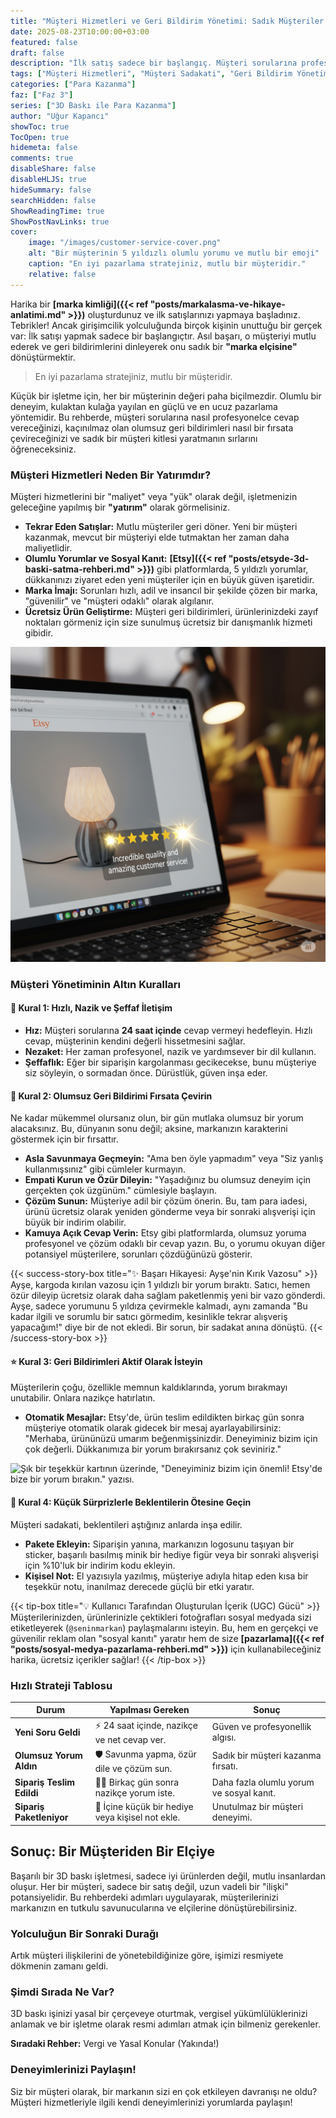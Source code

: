 ```yaml
---
title: "Müşteri Hizmetleri ve Geri Bildirim Yönetimi: Sadık Müşteriler Yaratmanın Sırları"
date: 2025-08-23T10:00:00+03:00
featured: false
draft: false
description: "İlk satış sadece bir başlangıç. Müşteri sorularına profesyonelce cevap vermeyi, olumsuz yorumları fırsata çevirmeyi ve geri bildirimleri kullanarak sadık bir marka elçisi kitlesi oluşturmayı öğrenin."
tags: ["Müşteri Hizmetleri", "Müşteri Sadakati", "Geri Bildirim Yönetimi", "Etsy Yorumları", "E-ticaret Stratejileri", "Marka Yönetimi", "Girişimcilik"]
categories: ["Para Kazanma"]
faz: ["Faz 3"]
series: ["3D Baskı ile Para Kazanma"]
author: "Uğur Kapancı"
showToc: true
TocOpen: true
hidemeta: false
comments: true
disableShare: false
disableHLJS: true
hideSummary: false
searchHidden: false
ShowReadingTime: true
ShowPostNavLinks: true
cover:
    image: "/images/customer-service-cover.png"
    alt: "Bir müşterinin 5 yıldızlı olumlu yorumu ve mutlu bir emoji"
    caption: "En iyi pazarlama stratejiniz, mutlu bir müşteridir."
    relative: false
---
```


Harika bir **[marka kimliği]({{< ref "posts/markalasma-ve-hikaye-anlatimi.md" >}})** oluşturdunuz ve ilk satışlarınızı yapmaya başladınız. Tebrikler! Ancak girişimcilik yolculuğunda birçok kişinin unuttuğu bir gerçek var: İlk satışı yapmak sadece bir başlangıçtır. Asıl başarı, o müşteriyi mutlu ederek ve geri bildirimlerini dinleyerek onu sadık bir **"marka elçisine"** dönüştürmektir.

> En iyi pazarlama stratejiniz, mutlu bir müşteridir.

Küçük bir işletme için, her bir müşterinin değeri paha biçilmezdir. Olumlu bir deneyim, kulaktan kulağa yayılan en güçlü ve en ucuz pazarlama yöntemidir. Bu rehberde, müşteri sorularına nasıl profesyonelce cevap vereceğinizi, kaçınılmaz olan olumsuz geri bildirimleri nasıl bir fırsata çevireceğinizi ve sadık bir müşteri kitlesi yaratmanın sırlarını öğreneceksiniz.

### Müşteri Hizmetleri Neden Bir Yatırımdır?

Müşteri hizmetlerini bir "maliyet" veya "yük" olarak değil, işletmenizin geleceğine yapılmış bir **"yatırım"** olarak görmelisiniz.

* **Tekrar Eden Satışlar:** Mutlu müşteriler geri döner. Yeni bir müşteri kazanmak, mevcut bir müşteriyi elde tutmaktan her zaman daha maliyetlidir.
* **Olumlu Yorumlar ve Sosyal Kanıt:** **[Etsy]({{< ref "posts/etsyde-3d-baski-satma-rehberi.md" >}})** gibi platformlarda, 5 yıldızlı yorumlar, dükkanınızı ziyaret eden yeni müşteriler için en büyük güven işaretidir.
* **Marka İmajı:** Sorunları hızlı, adil ve insancıl bir şekilde çözen bir marka, "güvenilir" ve "müşteri odaklı" olarak algılanır.
* **Ücretsiz Ürün Geliştirme:** Müşteri geri bildirimleri, ürünlerinizdeki zayıf noktaları görmeniz için size sunulmuş ücretsiz bir danışmanlık hizmeti gibidir.

![Bir Etsy dükkanında, bir ürünün altındaki 5 yıldızlı, parlak ve olumlu bir müşteri yorumunun ekran görüntüsü.](/images/positive-customer-review.png)

### Müşteri Yönetiminin Altın Kuralları

#### 💬 Kural 1: Hızlı, Nazik ve Şeffaf İletişim
* **Hız:** Müşteri sorularına **24 saat içinde** cevap vermeyi hedefleyin. Hızlı cevap, müşterinin kendini değerli hissetmesini sağlar.
* **Nezaket:** Her zaman profesyonel, nazik ve yardımsever bir dil kullanın.
* **Şeffaflık:** Eğer bir siparişin kargolanması gecikecekse, bunu müşteriye siz söyleyin, o sormadan önce. Dürüstlük, güven inşa eder.

#### 🔄 Kural 2: Olumsuz Geri Bildirimi Fırsata Çevirin
Ne kadar mükemmel olursanız olun, bir gün mutlaka olumsuz bir yorum alacaksınız. Bu, dünyanın sonu değil; aksine, markanızın karakterini göstermek için bir fırsattır.
* **Asla Savunmaya Geçmeyin:** "Ama ben öyle yapmadım" veya "Siz yanlış kullanmışsınız" gibi cümleler kurmayın.
* **Empati Kurun ve Özür Dileyin:** "Yaşadığınız bu olumsuz deneyim için gerçekten çok üzgünüm." cümlesiyle başlayın.
* **Çözüm Sunun:** Müşteriye adil bir çözüm önerin. Bu, tam para iadesi, ürünü ücretsiz olarak yeniden gönderme veya bir sonraki alışverişi için büyük bir indirim olabilir.
* **Kamuya Açık Cevap Verin:** Etsy gibi platformlarda, olumsuz yoruma profesyonel ve çözüm odaklı bir cevap yazın. Bu, o yorumu okuyan diğer potansiyel müşterilere, sorunları çözdüğünüzü gösterir.

{{< success-story-box title="✨ Başarı Hikayesi: Ayşe'nin Kırık Vazosu" >}}
Ayşe, kargoda kırılan vazosu için 1 yıldızlı bir yorum bıraktı. Satıcı, hemen özür dileyip ücretsiz olarak daha sağlam paketlenmiş yeni bir vazo gönderdi. Ayşe, sadece yorumunu 5 yıldıza çevirmekle kalmadı, aynı zamanda "Bu kadar ilgili ve sorumlu bir satıcı görmedim, kesinlikle tekrar alışveriş yapacağım!" diye bir de not ekledi. Bir sorun, bir sadakat anına dönüştü.
{{< /success-story-box >}}

#### ⭐ Kural 3: Geri Bildirimleri Aktif Olarak İsteyin
Müşterilerin çoğu, özellikle memnun kaldıklarında, yorum bırakmayı unutabilir. Onlara nazikçe hatırlatın.
* **Otomatik Mesajlar:** Etsy'de, ürün teslim edildikten birkaç gün sonra müşteriye otomatik olarak gidecek bir mesaj ayarlayabilirsiniz: "Merhaba, ürününüzü umarım beğenmişsinizdir. Deneyiminiz bizim için çok değerli. Dükkanımıza bir yorum bırakırsanız çok seviniriz."

![Şık bir teşekkür kartının üzerinde, "Deneyiminiz bizim için önemli! Etsy'de bize bir yorum bırakın." yazısı.](/images/request-feedback-card.png)

#### 🎁 Kural 4: Küçük Sürprizlerle Beklentilerin Ötesine Geçin
Müşteri sadakati, beklentileri aştığınız anlarda inşa edilir.
* **Pakete Ekleyin:** Siparişin yanına, markanızın logosunu taşıyan bir sticker, başarılı basılmış minik bir hediye figür veya bir sonraki alışverişi için %10'luk bir indirim kodu ekleyin.
* **Kişisel Not:** El yazısıyla yazılmış, müşteriye adıyla hitap eden kısa bir teşekkür notu, inanılmaz derecede güçlü bir etki yaratır.

{{< tip-box title="💡 Kullanıcı Tarafından Oluşturulan İçerik (UGC) Gücü" >}}
Müşterilerinizden, ürünlerinizle çektikleri fotoğrafları sosyal medyada sizi etiketleyerek (`@seninmarkan`) paylaşmalarını isteyin. Bu, hem en gerçekçi ve güvenilir reklam olan "sosyal kanıtı" yaratır hem de size **[pazarlama]({{< ref "posts/sosyal-medya-pazarlama-rehberi.md" >}})** için kullanabileceğiniz harika, ücretsiz içerikler sağlar!
{{< /tip-box >}}

### Hızlı Strateji Tablosu

<table class="summary-table">
    <thead>
        <tr>
            <th>Durum</th>
            <th>Yapılması Gereken</th>
            <th>Sonuç</th>
        </tr>
    </thead>
    <tbody>
        <tr>
            <td><strong>Yeni Soru Geldi</strong></td>
            <td>⚡ 24 saat içinde, nazikçe ve net cevap ver.</td>
            <td>Güven ve profesyonellik algısı.</td>
        </tr>
        <tr>
            <td><strong>Olumsuz Yorum Aldın</strong></td>
            <td>🛡️ Savunma yapma, özür dile ve çözüm sun.</td>
            <td>Sadık bir müşteri kazanma fırsatı.</td>
        </tr>
        <tr>
            <td><strong>Sipariş Teslim Edildi</strong></td>
            <td>🙋‍♂️ Birkaç gün sonra nazikçe yorum iste.</td>
            <td>Daha fazla olumlu yorum ve sosyal kanıt.</td>
        </tr>
        <tr>
            <td><strong>Sipariş Paketleniyor</strong></td>
            <td>💖 İçine küçük bir hediye veya kişisel not ekle.</td>
            <td>Unutulmaz bir müşteri deneyimi.</td>
        </tr>
    </tbody>
</table>

## Sonuç: Bir Müşteriden Bir Elçiye

Başarılı bir 3D baskı işletmesi, sadece iyi ürünlerden değil, mutlu insanlardan oluşur. Her bir müşteri, sadece bir satış değil, uzun vadeli bir "ilişki" potansiyelidir. Bu rehberdeki adımları uygulayarak, müşterilerinizi markanızın en tutkulu savunucularına ve elçilerine dönüştürebilirsiniz.

### Yolculuğun Bir Sonraki Durağı

Artık müşteri ilişkilerini de yönetebildiğinize göre, işimizi resmiyete dökmenin zamanı geldi.

<div class="post-cta-box">
<h3>Şimdi Sırada Ne Var?</h3>
<p>3D baskı işinizi yasal bir çerçeveye oturtmak, vergisel yükümlülüklerinizi anlamak ve bir işletme olarak resmi adımları atmak için bilmeniz gerekenler.</p>
<p class="coming-soon-notice"><strong>Sıradaki Rehber:</strong> Vergi ve Yasal Konular <span>(Yakında!)</span></p>
</div>

### Deneyimlerinizi Paylaşın!
Siz bir müşteri olarak, bir markanın sizi en çok etkileyen davranışı ne oldu? Müşteri hizmetleriyle ilgili kendi deneyimlerinizi yorumlarda paylaşın!